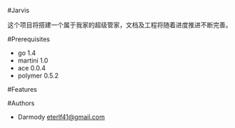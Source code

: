 #Jarvis

这个项目将搭建一个属于我家的超级管家，文档及工程将随着进度推进不断完善。

#Prerequisites

- go 1.4
- martini 1.0
- ace 0.0.4
- polymer 0.5.2

#Features

#Authors

- Darmody <eterlf41@gmail.com>

